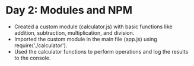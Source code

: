 # Day 2: Modules and NPM
- Created a custom module (calculator.js) with basic functions like addition, subtraction, multiplication, and division.
- Imported the custom module in the main file (app.js) using require('./calculator').
- Used the calculator functions to perform operations and log the results to the console.